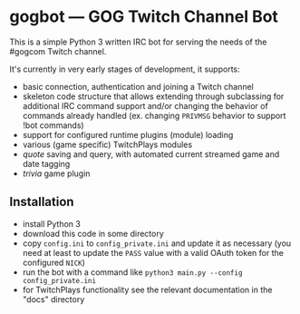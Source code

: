 # gogbot &mdash; GOG Twitch Channel Bot

This is a simple Python 3 written IRC bot for serving the needs
of the #gogcom Twitch channel.

It's currently in very early stages of development, it supports:
* basic connection, authentication and joining a Twitch channel
* skeleton code structure that allows extending through subclassing for
additional IRC command support and/or changing the behavior of commands
already handled (ex. changing `PRIVMSG` behavior to support !bot commands)
* support for configured runtime plugins (module) loading
* various (game specific) TwitchPlays modules
* *quote* saving and query, with automated current streamed game and date
tagging
* *trivia* game plugin

## Installation

* install Python 3
* download this code in some directory
* copy `config.ini` to `config_private.ini` and update it as necessary (you
need at least to update the `PASS` value with a valid OAuth token for the
configured `NICK`)
* run the bot with a command like `python3 main.py --config config_private.ini`
* for TwitchPlays functionality see the relevant documentation in the "docs"
directory
